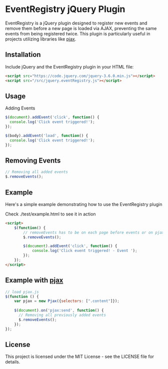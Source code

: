 # EventRegistry jQuery Plugin

EventRegistry is a jQuery plugin designed to register new events and remove them before a new page is loaded via AJAX, preventing the same events from being registered twice. This plugin is particularly useful in projects utilizing libraries like [pjax](https://github.com/MoOx/pjax).

## Installation

Include jQuery and the EventRegistry plugin in your HTML file:

```html
<script src="https://code.jquery.com/jquery-3.6.0.min.js"></script>
<script src="/src/jquery.eventRegistry.js"></script>
```

## Usage

Adding Events

```javascript
$(document).addEvent('click', function() {
  console.log('Click event triggered!');
});

$(body).addEvent('load', function() {
  console.log('Click event triggered!');
});
```

## Removing Events

```javascript
// Removing all added events
$.removeEvents();
```

## Example

Here's a simple example demonstrating how to use the EventRegistry plugin

Check ./test/example.html to see it in action

```html
<script>
    $(function() {
        // removeEvents has to be on each page before events or on pjax:send event.
        $.removeEvents();

        $(document).addEvent('click', function() {
            console.log('Click event triggered! - Event ');
        });
    });
</script>
```



## Example with [pjax](https://github.com/MoOx/pjax)


```javascript
// load pjax.js
$(function () {
    var pjax = new Pjax({selectors: [".content"]});
  
    $(document).on('pjax:send', function() {
      // Removing all previously added events
      $.removeEvents();
    });
});
```

## License

This project is licensed under the MIT License - see the LICENSE file for details.